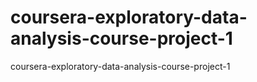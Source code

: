# coursera-exploratory-data-analysis-course-project-1
coursera-exploratory-data-analysis-course-project-1
